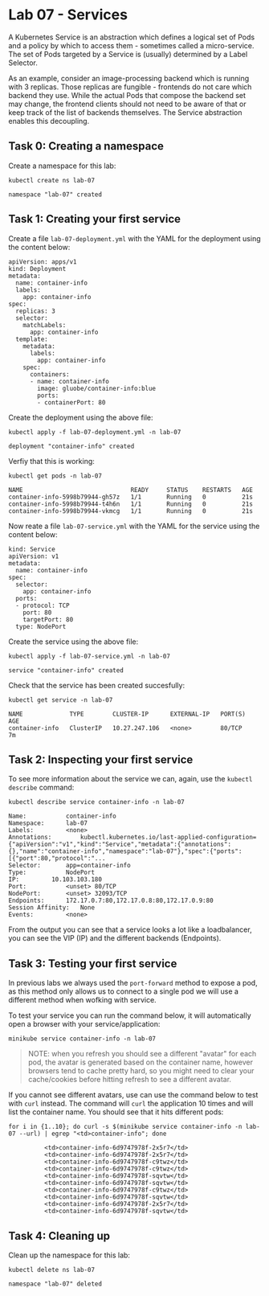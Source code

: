# Lab 07 - Services

A Kubernetes Service is an abstraction which defines a logical set of Pods and a
policy by which to access them - sometimes called a micro-service. The set of
Pods targeted by a Service is (usually) determined by a Label Selector.

As an example, consider an image-processing backend which is running with 3
replicas. Those replicas are fungible - frontends do not care which backend they
use. While the actual Pods that compose the backend set may change, the frontend
clients should not need to be aware of that or keep track of the list of
backends themselves. The Service abstraction enables this decoupling.

## Task 0: Creating a namespace

Create a namespace for this lab:

```
kubectl create ns lab-07

namespace "lab-07" created
```

## Task 1: Creating your first service

Create a file `lab-07-deployment.yml` with the YAML for the deployment using the
content below:

```
apiVersion: apps/v1
kind: Deployment
metadata:
  name: container-info
  labels:
    app: container-info
spec:
  replicas: 3
  selector:
    matchLabels:
      app: container-info
  template:
    metadata:
      labels:
        app: container-info
    spec:
      containers:
      - name: container-info
        image: gluobe/container-info:blue
        ports:
        - containerPort: 80
```

Create the deployment using the above file:

```
kubectl apply -f lab-07-deployment.yml -n lab-07

deployment "container-info" created
```

Verfiy that this is working:

```
kubectl get pods -n lab-07

NAME                              READY     STATUS    RESTARTS   AGE
container-info-5998b79944-gh57z   1/1       Running   0          21s
container-info-5998b79944-t4h6n   1/1       Running   0          21s
container-info-5998b79944-vkmcg   1/1       Running   0          21s
```

Now reate a file `lab-07-service.yml` with the YAML for the service using the
content below:

```
kind: Service
apiVersion: v1
metadata:
  name: container-info
spec:
  selector:
    app: container-info
  ports:
  - protocol: TCP
    port: 80
    targetPort: 80
  type: NodePort
```

Create the service using the above file:

```
kubectl apply -f lab-07-service.yml -n lab-07

service "container-info" created
```

Check that the service has been created succesfully:

```
kubectl get service -n lab-07

NAME             TYPE        CLUSTER-IP      EXTERNAL-IP   PORT(S)   AGE
container-info   ClusterIP   10.27.247.106   <none>        80/TCP    7m
```

## Task 2: Inspecting your first service

To see more information about the service we can, again, use the
`kubectl describe` command:

```
kubectl describe service container-info -n lab-07

Name:			container-info
Namespace:		lab-07
Labels:			<none>
Annotations:		kubectl.kubernetes.io/last-applied-configuration={"apiVersion":"v1","kind":"Service","metadata":{"annotations":{},"name":"container-info","namespace":"lab-07"},"spec":{"ports":[{"port":80,"protocol":"...
Selector:		app=container-info
Type:			NodePort
IP:			10.103.103.180
Port:			<unset>	80/TCP
NodePort:		<unset>	32093/TCP
Endpoints:		172.17.0.7:80,172.17.0.8:80,172.17.0.9:80
Session Affinity:	None
Events:			<none>
```

From the output you can see that a service looks a lot like a loadbalancer, you
can see the VIP (IP) and the different backends (Endpoints).

## Task 3: Testing your first service

In previous labs we always used the `port-forward` method to expose a pod, as 
this method only allows us to connect to a single pod we will use a different 
method when wofking with service.

To test your service you can run the command below, it will automatically open 
a browser with your service/application:

```
minikube service container-info -n lab-07
```

> NOTE: when you refresh you should see a different "avatar" for each pod, the 
> avatar is generated based on the container name, however browsers tend to 
> cache pretty hard, so you might need to clear your cache/cookies before 
> hitting refresh to see a different avatar.

If you cannot see different avatars, use can use the command below to test with 
`curl` instead.  The command will `curl` the application 10 times and will list 
the container name.  You should see that it hits different pods:

```
for i in {1..10}; do curl -s $(minikube service container-info -n lab-07 --url) | egrep "<td>container-info"; done

          <td>container-info-6d9747978f-2x5r7</td>
          <td>container-info-6d9747978f-2x5r7</td>
          <td>container-info-6d9747978f-c9twz</td>
          <td>container-info-6d9747978f-c9twz</td>
          <td>container-info-6d9747978f-sqvtw</td>
          <td>container-info-6d9747978f-sqvtw</td>
          <td>container-info-6d9747978f-c9twz</td>
          <td>container-info-6d9747978f-sqvtw</td>
          <td>container-info-6d9747978f-2x5r7</td>
          <td>container-info-6d9747978f-sqvtw</td>
```

## Task 4: Cleaning up

Clean up the namespace for this lab:

```
kubectl delete ns lab-07

namespace "lab-07" deleted
```